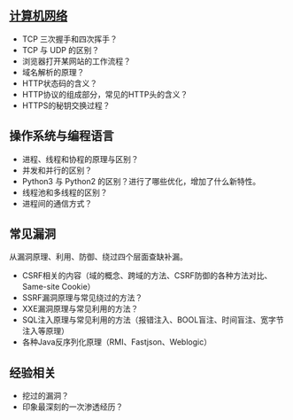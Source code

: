 ## [计算机网络](./计算机网络.md)

- TCP 三次握手和四次挥手？
- TCP 与 UDP 的区别？
- 浏览器打开某网站的工作流程？
- 域名解析的原理？
- HTTP状态码的含义？
- HTTP协议的组成部分，常见的HTTP头的含义？
- HTTPS的秘钥交换过程？



## 操作系统与编程语言

- 进程、线程和协程的原理与区别？
- 并发和并行的区别？
- Python3 与 Python2 的区别？进行了哪些优化，增加了什么新特性。
- 线程池和多线程的区别？
- 进程间的通信方式？



## 常见漏洞

从漏洞原理、利用、防御、绕过四个层面查缺补漏。

- CSRF相关的内容（域的概念、跨域的方法、CSRF防御的各种方法对比、Same-site Cookie）
- SSRF漏洞原理与常见绕过的方法？
- XXE漏洞原理与常见利用的方法？
- SQL注入原理与常见利用的方法（报错注入、BOOL盲注、时间盲注、宽字节注入等原理）
- 各种Java反序列化原理（RMI、Fastjson、Weblogic）



## 经验相关

- 挖过的漏洞？
- 印象最深刻的一次渗透经历？